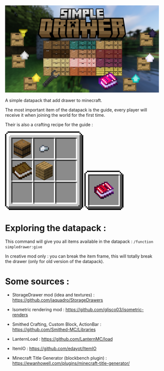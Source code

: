 ![Banner](https://raw.githubusercontent.com/edayot/SimpleDrawer/master/images/simple_drawer.png)

A simple datapack that add drawer to minecraft.


The most important item of the datapack is the guide, every player will receive it when joining the world for the first time.

Their is also a crafting recipe for the guide :

![Guide](https://raw.githubusercontent.com/edayot/SimpleDrawer/master/assets/simpledrawer/textures/item/font/craft_guide.png) ![Guide](https://raw.githubusercontent.com/edayot/SimpleDrawer/master/assets/simpledrawer/textures/item/font/result_guide.png)

# Exploring the datapack :

This command will give you all items available in the datapack :
```/function simpledrawer:give```

In creative mod only : you can break the item frame, this will totally break the drawer (only for old version of the datapack).

# Some sources :
- StorageDrawer mod (idea and textures) : https://github.com/jaquadro/StorageDrawers

- Isometric rendering mod : https://github.com/glisco03/isometric-renders

- Smithed Crafting, Custom Block, ActionBar : https://github.com/Smithed-MC/Libraries

- LanternLoad : https://github.com/LanternMC/load

- ItemIO : https://github.com/edayot/ItemIO

- Minecraft Title Generator (blockbench plugin) : https://ewanhowell.com/plugins/minecraft-title-generator/
